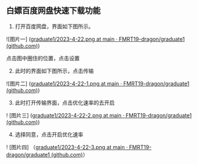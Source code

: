 ## 白嫖百度网盘快速下载功能

1. 打开百度网盘，界面如下图所示。

![图片一] ([graduate1/2023-4-22.png at main · FMRT19-dragon/graduate1 (github.com)](https://github.com/FMRT19-dragon/graduate1/blob/main/博客图片/2023.4/2023-4-22.png))

   点击图中圈住的位置，点击设置

2. 此时的界面如下图所示，点击传输

![图片二] ([graduate1/2023-4-22-1.png at main · FMRT19-dragon/graduate1 (github.com)](https://github.com/FMRT19-dragon/graduate1/blob/main/博客图片/2023.4/2023-4-22-1.png))

3. 此时打开传输界面，点击优化速率的去开启

! [图片三]  ([graduate1/2023-4-22-2.png at main · FMRT19-dragon/graduate1 (github.com)](https://github.com/FMRT19-dragon/graduate1/blob/main/博客图片/2023.4/2023-4-22-2.png))

4. 选择同意，点击开启优化速率

! [图片四] （[graduate1/2023-4-22-3.png at main · FMRT19-dragon/graduate1 (github.com)](https://github.com/FMRT19-dragon/graduate1/blob/main/博客图片/2023.4/2023-4-22-3.png)）
